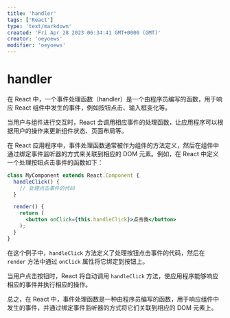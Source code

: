 ```yaml
---
title: 'handler'
tags: ['React']
type: 'text/markdown'
created: 'Fri Apr 28 2023 06:34:41 GMT+0000 (GMT)'
creator: 'oeyoews'
modifier: 'oeyoews'
---
```


# handler

在 React 中，一个事件处理函数（handler）是一个由程序员编写的函数，用于响应 React 组件中发生的事件，例如按钮点击、输入框变化等。

当用户与组件进行交互时，React 会调用相应事件的处理函数，让应用程序可以根据用户的操作来更新组件状态、页面布局等。

在 React 应用程序中，事件处理函数通常被作为组件的方法定义，然后在组件中通过绑定事件监听器的方式来关联到相应的 DOM 元素。例如，在 React 中定义一个处理按钮点击事件的函数如下：

```jsx
class MyComponent extends React.Component {
  handleClick() {
    // 处理点击事件的代码
  }

  render() {
    return (
      <button onClick={this.handleClick}>点击我</button>
    );
  }
}
```

在这个例子中，`handleClick` 方法定义了处理按钮点击事件的代码，然后在 `render` 方法中通过 `onClick` 属性将它绑定到按钮上。

当用户点击按钮时，React 将自动调用 `handleClick` 方法，使应用程序能够响应相应的事件并执行相应的操作。

总之，在 React 中，事件处理函数是一种由程序员编写的函数，用于响应组件中发生的事件，并通过绑定事件监听器的方式将它们关联到相应的 DOM 元素上。
